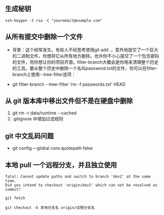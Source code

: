 ## 生成秘钥
```
ssh-keygen -t rsa -C "youremail@example.com"

```


## 从所有提交中删除一个文件
* 背景：这个经常发生。有些人不经思考使用git add .，意外地提交了一个巨大的二进制文件，你想将它从所有地方删除。也许你不小心提交了一个包含密码的文件，而你想让你的项目开源。filter-branch大概会是你用来清理整个历史的工具。要从整个历史中删除一个名叫password.txt的文件，你可以在filter-branch上使用--tree-filter选项：

* git filter-branch --tree-filter 'rm -f passwords.txt' HEAD


## 从 git 版本库中移出文件但不是在硬盘中删除

1. git rm -r data/runtime --cached
2. .gitignore 中增加过滤规则


## git 中文乱码问题
* git config –-global core.quotepath false


## 本地 pull 一个远程分支，并且独立使用
 
```
fatal: Cannot update paths and switch to branch 'dev2' at the same time.
Did you intend to checkout 'origin/dev2' which can not be resolved as commit?

git fetch

git checkout -b 本地分支名 origin/远程分支名

```